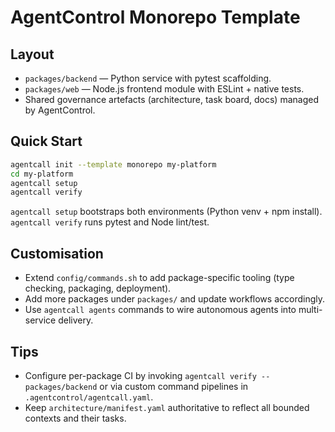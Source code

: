 # AgentControl Monorepo Template

## Layout
- `packages/backend` — Python service with pytest scaffolding.
- `packages/web` — Node.js frontend module with ESLint + native tests.
- Shared governance artefacts (architecture, task board, docs) managed by AgentControl.

## Quick Start
```bash
agentcall init --template monorepo my-platform
cd my-platform
agentcall setup
agentcall verify
```

`agentcall setup` bootstraps both environments (Python venv + npm install). `agentcall verify` runs pytest and Node lint/test.

## Customisation
- Extend `config/commands.sh` to add package-specific tooling (type checking, packaging, deployment).
- Add more packages under `packages/` and update workflows accordingly.
- Use `agentcall agents` commands to wire autonomous agents into multi-service delivery.

## Tips
- Configure per-package CI by invoking `agentcall verify -- packages/backend` or via custom command pipelines in `.agentcontrol/agentcall.yaml`.
- Keep `architecture/manifest.yaml` authoritative to reflect all bounded contexts and their tasks.
